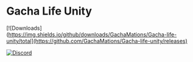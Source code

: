 # Gacha Life Unity

[![Downloads](https://img.shields.io/github/downloads/GachaMations/Gacha-life-unity/total](https://github.com/GachaMations/Gacha-life-unity/releases)

[![Discord](https://img.shields.io/discord/970635565672308787?label=discord)](https://discord.gg/TtvZRQRX8n)
